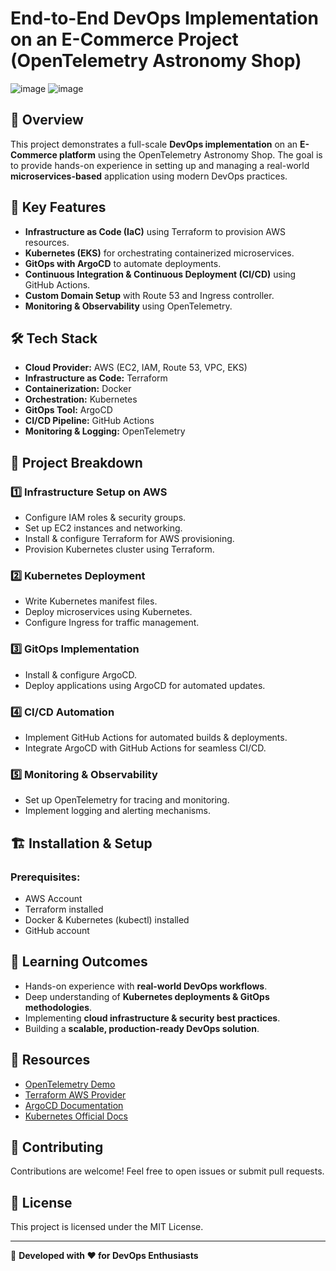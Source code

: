 # End-to-End DevOps Implementation on an E-Commerce Project (OpenTelemetry Astronomy Shop)
![image](https://github.com/user-attachments/assets/b91e538f-8428-439e-8b79-78f69ceaa132)
![image](https://github.com/user-attachments/assets/62ec11ec-87c8-4d78-b5ac-de40e8b9cbc3)



## 📌 Overview
This project demonstrates a full-scale **DevOps implementation** on an **E-Commerce platform** using the OpenTelemetry Astronomy Shop. The goal is to provide hands-on experience in setting up and managing a real-world **microservices-based** application using modern DevOps practices.

## 🚀 Key Features
- **Infrastructure as Code (IaC)** using Terraform to provision AWS resources.
- **Kubernetes (EKS)** for orchestrating containerized microservices.
- **GitOps with ArgoCD** to automate deployments.
- **Continuous Integration & Continuous Deployment (CI/CD)** using GitHub Actions.
- **Custom Domain Setup** with Route 53 and Ingress controller.
- **Monitoring & Observability** using OpenTelemetry.

## 🛠️ Tech Stack
- **Cloud Provider:** AWS (EC2, IAM, Route 53, VPC, EKS)
- **Infrastructure as Code:** Terraform
- **Containerization:** Docker
- **Orchestration:** Kubernetes
- **GitOps Tool:** ArgoCD
- **CI/CD Pipeline:** GitHub Actions
- **Monitoring & Logging:** OpenTelemetry

## 📑 Project Breakdown
### 1️⃣ Infrastructure Setup on AWS
- Configure IAM roles & security groups.
- Set up EC2 instances and networking.
- Install & configure Terraform for AWS provisioning.
- Provision Kubernetes cluster using Terraform.

### 2️⃣ Kubernetes Deployment
- Write Kubernetes manifest files.
- Deploy microservices using Kubernetes.
- Configure Ingress for traffic management.

### 3️⃣ GitOps Implementation
- Install & configure ArgoCD.
- Deploy applications using ArgoCD for automated updates.

### 4️⃣ CI/CD Automation
- Implement GitHub Actions for automated builds & deployments.
- Integrate ArgoCD with GitHub Actions for seamless CI/CD.

### 5️⃣ Monitoring & Observability
- Set up OpenTelemetry for tracing and monitoring.
- Implement logging and alerting mechanisms.

## 🏗️ Installation & Setup
### Prerequisites:
- AWS Account
- Terraform installed
- Docker & Kubernetes (kubectl) installed
- GitHub account

## 🎯 Learning Outcomes
- Hands-on experience with **real-world DevOps workflows**.
- Deep understanding of **Kubernetes deployments & GitOps methodologies**.
- Implementing **cloud infrastructure & security best practices**.
- Building a **scalable, production-ready DevOps solution**.

## 📖 Resources
- [OpenTelemetry Demo](https://github.com/open-telemetry/opentelemetry-demo)
- [Terraform AWS Provider](https://registry.terraform.io/providers/hashicorp/aws/latest/docs)
- [ArgoCD Documentation](https://argo-cd.readthedocs.io/en/stable/)
- [Kubernetes Official Docs](https://kubernetes.io/docs/)

## 🤝 Contributing
Contributions are welcome! Feel free to open issues or submit pull requests.

## 📜 License
This project is licensed under the MIT License.

---

🚀 **Developed with ❤️ for DevOps Enthusiasts**
